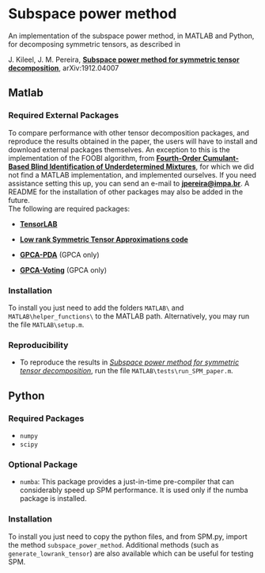 # Subspace power method

An implementation of the subspace power method, in MATLAB and Python,
for decomposing symmetric tensors, as described in 

J. Kileel, J. M. Pereira,
[**Subspace power method for symmetric tensor
decomposition**](
https://arxiv.org/abs/1912.04007), arXiv:1912.04007

## Matlab

### Required External Packages

To compare performance with other tensor decomposition packages, 
and reproduce the results obtained in the paper, the users will have to install
and download external packages themselves. An exception to this is the implementation
of the FOOBI algorithm, from [**Fourth-Order Cumulant-Based Blind Identification
of Underdetermined Mixtures**](https://ieeexplore.ieee.org/document/4203062),
for which we did not find a MATLAB implementation,
and implemented ourselves. If you need assistance setting this up, you can
send an e-mail to [**jpereira@impa.br**](mailto:jpereira@impa.br).
A README for the installation of other packages may also be added in the future.  
The following are required packages:

- [**TensorLAB**](http://www.tensorlab.net/)

- [**Low rank Symmetric Tensor Approximations code**](https://mathweb.ucsd.edu/~njw/CODES/gpstd/symtensor_decm_aprx.html)

- [**GPCA-PDA**](http://www.vision.jhu.edu/gpca.htm) (GPCA only)

- [**GPCA-Voting**](http://people.eecs.berkeley.edu/~yang/software/softwarepage.html) (GPCA only)

### Installation

To install you just need to add the folders
`MATLAB\` and `MATLAB\helper_functions\` to the MATLAB path. Alternatively, you may run the file `MATLAB\setup.m`.

### Reproducibility

- To reproduce the results in [*Subspace power method for symmetric tensor
decomposition*](
https://arxiv.org/abs/1912.04007), run the file `MATLAB\tests\run_SPM_paper.m`.

## Python

### Required Packages

  - `numpy`
  - `scipy`

### Optional Package
  - `numba`: This package provides a just-in-time pre-compiler that can considerably speed up SPM performance. It is used only if the numba package is installed.            
  
### Installation

To install you just need to copy the python files, and from SPM.py, import the method `subspace_power_method`.
Additional methods (such as `generate_lowrank_tensor`) are also available which can be useful for testing SPM.
